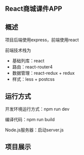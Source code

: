 ## React商城课件APP

## 概述
项目后端使用express，前端使用react

前端技术栈为

- 基础列库：react
- 路由：react-router4
- 数据管理：react-redux + redux
- 样式：less + postcss

## 运行方式
开发环境运行方式：npm run dev

编译代码：npm run build

Node.js服务器：启动server.js

## 项目展示



